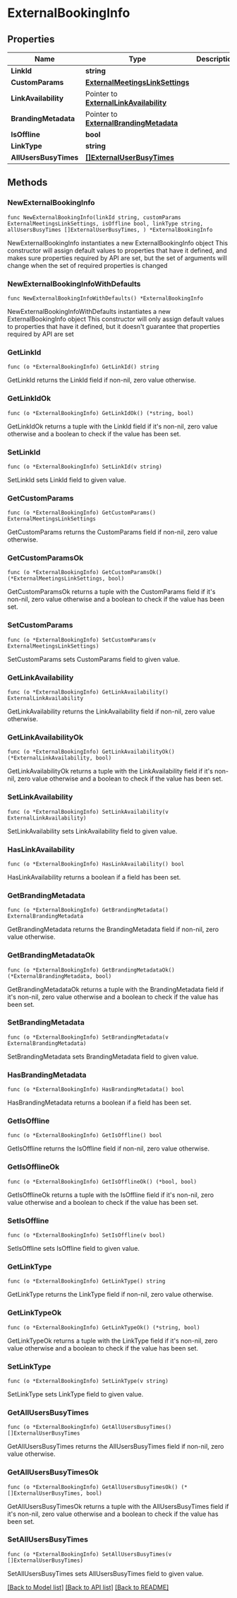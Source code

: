 # ExternalBookingInfo

## Properties

Name | Type | Description | Notes
------------ | ------------- | ------------- | -------------
**LinkId** | **string** |  | 
**CustomParams** | [**ExternalMeetingsLinkSettings**](ExternalMeetingsLinkSettings.md) |  | 
**LinkAvailability** | Pointer to [**ExternalLinkAvailability**](ExternalLinkAvailability.md) |  | [optional] 
**BrandingMetadata** | Pointer to [**ExternalBrandingMetadata**](ExternalBrandingMetadata.md) |  | [optional] 
**IsOffline** | **bool** |  | 
**LinkType** | **string** |  | 
**AllUsersBusyTimes** | [**[]ExternalUserBusyTimes**](ExternalUserBusyTimes.md) |  | 

## Methods

### NewExternalBookingInfo

`func NewExternalBookingInfo(linkId string, customParams ExternalMeetingsLinkSettings, isOffline bool, linkType string, allUsersBusyTimes []ExternalUserBusyTimes, ) *ExternalBookingInfo`

NewExternalBookingInfo instantiates a new ExternalBookingInfo object
This constructor will assign default values to properties that have it defined,
and makes sure properties required by API are set, but the set of arguments
will change when the set of required properties is changed

### NewExternalBookingInfoWithDefaults

`func NewExternalBookingInfoWithDefaults() *ExternalBookingInfo`

NewExternalBookingInfoWithDefaults instantiates a new ExternalBookingInfo object
This constructor will only assign default values to properties that have it defined,
but it doesn't guarantee that properties required by API are set

### GetLinkId

`func (o *ExternalBookingInfo) GetLinkId() string`

GetLinkId returns the LinkId field if non-nil, zero value otherwise.

### GetLinkIdOk

`func (o *ExternalBookingInfo) GetLinkIdOk() (*string, bool)`

GetLinkIdOk returns a tuple with the LinkId field if it's non-nil, zero value otherwise
and a boolean to check if the value has been set.

### SetLinkId

`func (o *ExternalBookingInfo) SetLinkId(v string)`

SetLinkId sets LinkId field to given value.


### GetCustomParams

`func (o *ExternalBookingInfo) GetCustomParams() ExternalMeetingsLinkSettings`

GetCustomParams returns the CustomParams field if non-nil, zero value otherwise.

### GetCustomParamsOk

`func (o *ExternalBookingInfo) GetCustomParamsOk() (*ExternalMeetingsLinkSettings, bool)`

GetCustomParamsOk returns a tuple with the CustomParams field if it's non-nil, zero value otherwise
and a boolean to check if the value has been set.

### SetCustomParams

`func (o *ExternalBookingInfo) SetCustomParams(v ExternalMeetingsLinkSettings)`

SetCustomParams sets CustomParams field to given value.


### GetLinkAvailability

`func (o *ExternalBookingInfo) GetLinkAvailability() ExternalLinkAvailability`

GetLinkAvailability returns the LinkAvailability field if non-nil, zero value otherwise.

### GetLinkAvailabilityOk

`func (o *ExternalBookingInfo) GetLinkAvailabilityOk() (*ExternalLinkAvailability, bool)`

GetLinkAvailabilityOk returns a tuple with the LinkAvailability field if it's non-nil, zero value otherwise
and a boolean to check if the value has been set.

### SetLinkAvailability

`func (o *ExternalBookingInfo) SetLinkAvailability(v ExternalLinkAvailability)`

SetLinkAvailability sets LinkAvailability field to given value.

### HasLinkAvailability

`func (o *ExternalBookingInfo) HasLinkAvailability() bool`

HasLinkAvailability returns a boolean if a field has been set.

### GetBrandingMetadata

`func (o *ExternalBookingInfo) GetBrandingMetadata() ExternalBrandingMetadata`

GetBrandingMetadata returns the BrandingMetadata field if non-nil, zero value otherwise.

### GetBrandingMetadataOk

`func (o *ExternalBookingInfo) GetBrandingMetadataOk() (*ExternalBrandingMetadata, bool)`

GetBrandingMetadataOk returns a tuple with the BrandingMetadata field if it's non-nil, zero value otherwise
and a boolean to check if the value has been set.

### SetBrandingMetadata

`func (o *ExternalBookingInfo) SetBrandingMetadata(v ExternalBrandingMetadata)`

SetBrandingMetadata sets BrandingMetadata field to given value.

### HasBrandingMetadata

`func (o *ExternalBookingInfo) HasBrandingMetadata() bool`

HasBrandingMetadata returns a boolean if a field has been set.

### GetIsOffline

`func (o *ExternalBookingInfo) GetIsOffline() bool`

GetIsOffline returns the IsOffline field if non-nil, zero value otherwise.

### GetIsOfflineOk

`func (o *ExternalBookingInfo) GetIsOfflineOk() (*bool, bool)`

GetIsOfflineOk returns a tuple with the IsOffline field if it's non-nil, zero value otherwise
and a boolean to check if the value has been set.

### SetIsOffline

`func (o *ExternalBookingInfo) SetIsOffline(v bool)`

SetIsOffline sets IsOffline field to given value.


### GetLinkType

`func (o *ExternalBookingInfo) GetLinkType() string`

GetLinkType returns the LinkType field if non-nil, zero value otherwise.

### GetLinkTypeOk

`func (o *ExternalBookingInfo) GetLinkTypeOk() (*string, bool)`

GetLinkTypeOk returns a tuple with the LinkType field if it's non-nil, zero value otherwise
and a boolean to check if the value has been set.

### SetLinkType

`func (o *ExternalBookingInfo) SetLinkType(v string)`

SetLinkType sets LinkType field to given value.


### GetAllUsersBusyTimes

`func (o *ExternalBookingInfo) GetAllUsersBusyTimes() []ExternalUserBusyTimes`

GetAllUsersBusyTimes returns the AllUsersBusyTimes field if non-nil, zero value otherwise.

### GetAllUsersBusyTimesOk

`func (o *ExternalBookingInfo) GetAllUsersBusyTimesOk() (*[]ExternalUserBusyTimes, bool)`

GetAllUsersBusyTimesOk returns a tuple with the AllUsersBusyTimes field if it's non-nil, zero value otherwise
and a boolean to check if the value has been set.

### SetAllUsersBusyTimes

`func (o *ExternalBookingInfo) SetAllUsersBusyTimes(v []ExternalUserBusyTimes)`

SetAllUsersBusyTimes sets AllUsersBusyTimes field to given value.



[[Back to Model list]](../README.md#documentation-for-models) [[Back to API list]](../README.md#documentation-for-api-endpoints) [[Back to README]](../README.md)


